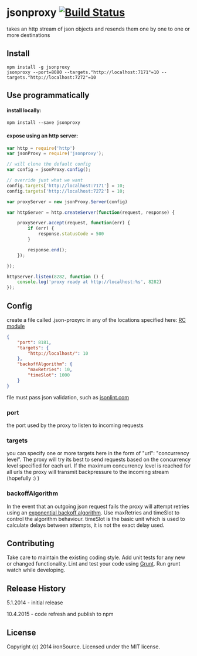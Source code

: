 # jsonproxy [![Build Status](https://secure.travis-ci.org/ironSource/json-proxy.png?branch=master)](http://travis-ci.org/ironSource/json-proxy)

takes an http stream of json objects and resends them one by one to one or more destinations

## Install
```
npm install -g jsonproxy
jsonproxy --port=8080 --targets."http://localhost:7171"=10 --targets."http://localhost:7272"=10
```

## Use programmatically
#### install locally:
```
npm install --save jsonproxy
```

#### expose using an http server:
```javascript
var http = require('http')
var jsonProxy = require('jsonproxy');

// will clone the default config
var config = jsonProxy.config();

// override just what we want
config.targets['http://localhost:7171'] = 10;
config.targets['http://localhost:7272'] = 10;

var proxyServer = new jsonProxy.Server(config)

var httpServer = http.createServer(function(request, response) {

    proxyServer.accept(request, function(err) {
        if (err) {
            response.statusCode = 500
        }

        response.end();
    });

});

httpServer.listen(8282, function () {
    console.log('proxy ready at http://localhost:%s', 8282)
});

```
## Config
create a file called .json-proxyrc in any of the locations specified here: [RC module](https://github.com/dominictarr/rc)
```json
{
	"port": 8181,
	"targets": {
		"http://localhost/": 10
	},
	"backoffAlgorithm": {
		"maxRetries": 10,
		"timeSlot": 1000
	}
}
```
file must pass json validation, such as [jsonlint.com](http://jsonlint.com/)

### port
the port used by the proxy to listen to incoming requests

### targets
you can specify one or more targets here in the form of "url": "concurrency level". The proxy will try its best to send requests based on the concurrency level specified for each url. If the maximum concurrency level is reached for all urls the proxy will transmit backpressure to the incoming stream (hopefully :) )

### backoffAlgorithm
In the event that an outgoing json request fails the proxy will attempt retries using an [exponential backoff algorithm](http://en.wikipedia.org/wiki/Exponential_backoff). Use maxRetries and timeSlot to control the algorithm behaviour. timeSlot is the basic unit which is used to calculate delays between attempts, it is not the exact delay used.

## Contributing
Take care to maintain the existing coding style. Add unit tests for any new or changed functionality. Lint and test your code using [Grunt](http://gruntjs.com/). Run grunt watch while developing.

## Release History
5.1.2014 - initial release

10.4.2015 - code refresh and publish to npm

## License
Copyright (c) 2014 ironSource. Licensed under the MIT license.

